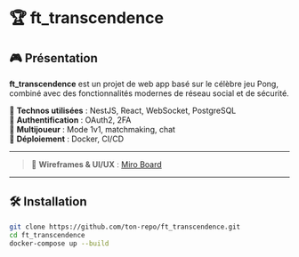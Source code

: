# 🏆 ft_transcendence  

## 🎮 Présentation  
**ft_transcendence** est un projet de web app basé sur le célèbre jeu Pong, combiné avec des fonctionnalités modernes de réseau social et de sécurité.  

🔹 **Technos utilisées** : NestJS, React, WebSocket, PostgreSQL  
🔹 **Authentification** : OAuth2, 2FA  
🔹 **Multijoueur** : Mode 1v1, matchmaking, chat  
🔹 **Déploiement** : Docker, CI/CD  

---

> 🔗 **Wireframes & UI/UX** : [Miro Board](https://miro.com/app/board/uXjVIQuhdj8=/?share_link_id=374059593609)  

---

## 🛠 Installation  
```bash
git clone https://github.com/ton-repo/ft_transcendence.git
cd ft_transcendence
docker-compose up --build
